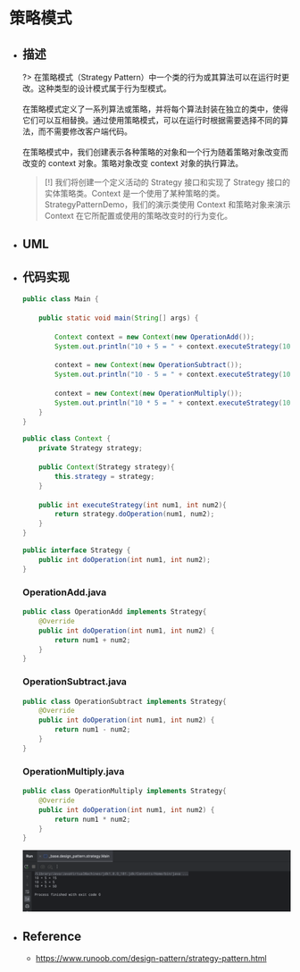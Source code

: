 # 策略模式

* ## 描述

    ?> 在策略模式（Strategy Pattern）中一个类的行为或其算法可以在运行时更改。这种类型的设计模式属于行为型模式。
    <br><br>在策略模式定义了一系列算法或策略，并将每个算法封装在独立的类中，使得它们可以互相替换。通过使用策略模式，可以在运行时根据需要选择不同的算法，而不需要修改客户端代码。
    <br><br>在策略模式中，我们创建表示各种策略的对象和一个行为随着策略对象改变而改变的 context 对象。策略对象改变 context 对象的执行算法。

    > [!] 我们将创建一个定义活动的 Strategy 接口和实现了 Strategy 接口的实体策略类。Context 是一个使用了某种策略的类。StrategyPatternDemo，我们的演示类使用 Context 和策略对象来演示 Context 在它所配置或使用的策略改变时的行为变化。

* ## UML

* ## 代码实现

    ```java
    public class Main {
        
        public static void main(String[] args) {

            Context context = new Context(new OperationAdd());
            System.out.println("10 + 5 = " + context.executeStrategy(10, 5));

            context = new Context(new OperationSubtract());
            System.out.println("10 - 5 = " + context.executeStrategy(10, 5));

            context = new Context(new OperationMultiply());
            System.out.println("10 * 5 = " + context.executeStrategy(10, 5));
        }
    }
    ```
    ```java
    public class Context {
        private Strategy strategy;

        public Context(Strategy strategy){
            this.strategy = strategy;
        }

        public int executeStrategy(int num1, int num2){
            return strategy.doOperation(num1, num2);
        }
    }
    ```
    ```java
    public interface Strategy {
        public int doOperation(int num1, int num2);
    }
    ```

    <!-- tabs:start -->
    ### **OperationAdd.java**
    ```java
    public class OperationAdd implements Strategy{
        @Override
        public int doOperation(int num1, int num2) {
            return num1 + num2;
        }
    }
    ```
    ### **OperationSubtract.java**
    ```java
    public class OperationSubtract implements Strategy{
        @Override
        public int doOperation(int num1, int num2) {
            return num1 - num2;
        }
    }
    ```
    ### **OperationMultiply.java**
    ```java
    public class OperationMultiply implements Strategy{
        @Override
        public int doOperation(int num1, int num2) {
            return num1 * num2;
        }
    }
    ```
    <!-- tabs:end -->

    ![](/.images/doc/advance/design-pattern/dp-strategy-01.png ':size=80%')

* ## Reference

    + https://www.runoob.com/design-pattern/strategy-pattern.html
